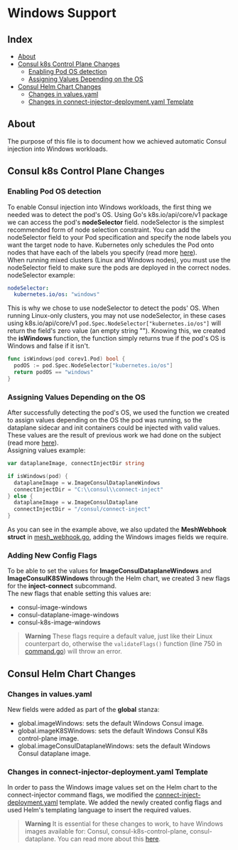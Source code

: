 # Windows Support

## Index

- [About](#about)
- [Consul k8s Control Plane Changes](#consul-k8s-control-plane-changes)
  - [Enabling Pod OS detection](#enabling-pod-os-detection)
  - [Assigning Values Depending on the OS](#assigning-values-depending-on-the-os)
- [Consul Helm Chart Changes](#consul-helm-chart-changes)
  - [Changes in values.yaml](#changes-in-valuesyaml)
  - [Changes in connect-injector-deployment.yaml Template](#changes-in-connect-injector-deploymentyaml-template)

## About

The purpose of this file is to document how we achieved automatic Consul injection into Windows workloads.

## Consul k8s Control Plane Changes

### Enabling Pod OS detection

To enable Consul injection into Windows workloads, the first thing we needed was to detect the pod's OS. Using Go's k8s.io/api/core/v1 package we can access the pod's **nodeSelector** field.
nodeSelector is the simplest recommended form of node selection constraint. You can add the nodeSelector field to your Pod specification and specify the node labels you want the target node to have. Kubernetes only schedules the Pod onto nodes that have each of the labels you specify (read more [here](https://kubernetes.io/docs/concepts/scheduling-eviction/assign-pod-node/)).  
When running mixed clusters (Linux and Windows nodes), you must use the nodeSelector field to make sure the pods are deployed in the correct nodes.  
nodeSelector example:

```yml
nodeSelector:
  kubernetes.io/os: "windows"
```

This is why we chose to use nodeSelector to detect the pods' OS. When running Linux-only clusters, you may not use nodeSelector, in these cases using k8s.io/api/core/v1 `pod.Spec.NodeSelector["kubernetes.io/os"]` will return the field's zero value (an empty string ""). Knowing this, we created the **isWindows** function, the function simply returns true if the pod's OS is Windows and false if it isn't.

```go
func isWindows(pod corev1.Pod) bool {
  podOS := pod.Spec.NodeSelector["kubernetes.io/os"]
  return podOS == "windows"
}
```

### Assigning Values Depending on the OS

After successfully detecting the pod's OS, we used the function we created to assign values depending on the OS the pod was running, so the dataplane sidecar and init containers could be injected with valid values. These values are the result of previous work we had done on the subject (read more [here](https://github.com/hashicorp-education/learn-consul-k8s-windows/blob/main/WindowsTroubleshooting.md#encountered-issues)).  
Assigning values example:  

```go
var dataplaneImage, connectInjectDir string

if isWindows(pod) {
  dataplaneImage = w.ImageConsulDataplaneWindows
  connectInjectDir = "C:\\consul\\connect-inject"
} else {
  dataplaneImage = w.ImageConsulDataplane
  connectInjectDir = "/consul/connect-inject"
}
```

As you can see in the example above, we also updated the **MeshWebhook struct** in [mesh_webhook.go](./control-plane/connect-inject/webhook/mesh_webhook.go), adding the Windows images fields we require.

### Adding New Config Flags

To be able to set the values for **ImageConsulDataplaneWindows** and **ImageConsulK8SWindows** through the Helm chart, we created 3 new flags for the **inject-connect** subcommand.  
The new flags that enable setting this values are:

- consul-image-windows
- consul-dataplane-image-windows
- consul-k8s-image-windows

> **Warning**
> These flags require a default value, just like their Linux counterpart do, otherwise the `validateFlags()` function (line 750 in [command.go](./control-plane/subcommand/inject-connect/command.go)) will throw an error.  

## Consul Helm Chart Changes

### Changes in values.yaml

New fields were added as part of the **global** stanza:

- global.imageWindows: sets the default Windows Consul image.
- global.imageK8SWindows: sets the default Windows Consul K8s control-plane image.
- global.imageConsulDataplaneWindows: sets the default Windows Consul dataplane image.

### Changes in connect-injector-deployment.yaml Template

In order to pass the Windows image values set on the Helm chart to the connect-injector command flags, we modified the [connect-inject-deployment.yaml](./charts/consul/templates/connect-inject-deployment.yaml) template. We added the newly created config flags and used Helm's templating language to insert the required values.

> **Warning**
> It is essential for these changes to work, to have Windows images available for: Consul, consul-k8s-control-plane, consul-dataplane. You can read more about this [here](https://github.com/hashicorp-education/learn-consul-k8s-windows/tree/main/k8s-v1.0.x/dockerfiles).
